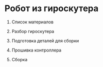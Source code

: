 # Робот из гироскутера

1. Список материалов

2. Разбор гироскутера

3. Подготовка деталей для сборки

4. Прошивка контроллера

5. Сборка



